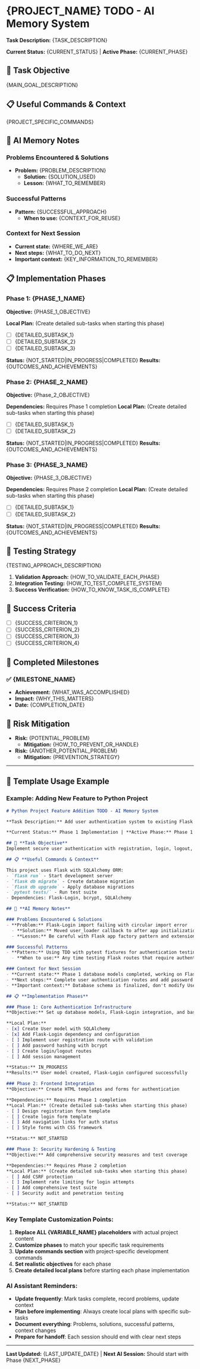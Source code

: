 # {PROJECT_NAME} TODO - AI Memory System

<!-- AI ASSISTANT INSTRUCTIONS:
This TODO.md serves as your persistent memory for long-term tasks. You should:
1. WIPE this file when user requests new multi-phase task and recreate from template
2. UPDATE this file continuously while working - add progress, problems, solutions
3. CREATE local detailed plans at start of each phase before implementation
4. RECORD any problems that trip you up to avoid repeating them
5. USE this file to resume work in new sessions - all context should be here
-->

**Task Description:** {TASK_DESCRIPTION}

**Current Status:** {CURRENT_STATUS} | **Active Phase:** {CURRENT_PHASE}

## 🎯 **Task Objective**
{MAIN_GOAL_DESCRIPTION}

## 📋 **Useful Commands & Context**

<!-- AI: Update this section with project-specific commands and important context -->
{PROJECT_SPECIFIC_COMMANDS}

## 🧠 **AI Memory Notes**

### Problems Encountered & Solutions
<!-- AI: Record significant issues here to avoid repeating them -->
- **Problem:** {PROBLEM_DESCRIPTION}
  - **Solution:** {SOLUTION_USED}
  - **Lesson:** {WHAT_TO_REMEMBER}

### Successful Patterns
<!-- AI: Document what works well for this project -->
- **Pattern:** {SUCCESSFUL_APPROACH}
  - **When to use:** {CONTEXT_FOR_REUSE}

### Context for Next Session
<!-- AI: Update before ending session - what does the next AI need to know? -->
- **Current state:** {WHERE_WE_ARE}
- **Next steps:** {WHAT_TO_DO_NEXT}
- **Important context:** {KEY_INFORMATION_TO_REMEMBER}

## 📋 **Implementation Phases**

### Phase 1: {PHASE_1_NAME}
**Objective:** {PHASE_1_OBJECTIVE}

<!-- AI: Create local plan here before starting implementation -->
**Local Plan:** (Create detailed sub-tasks when starting this phase)
- [ ] {DETAILED_SUBTASK_1}
- [ ] {DETAILED_SUBTASK_2}
- [ ] {DETAILED_SUBTASK_3}

**Status:** {NOT_STARTED|IN_PROGRESS|COMPLETED}
**Results:** {OUTCOMES_AND_ACHIEVEMENTS}

### Phase 2: {PHASE_2_NAME}
**Objective:** {Phase_2_OBJECTIVE}

**Dependencies:** Requires Phase 1 completion
**Local Plan:** (Create detailed sub-tasks when starting this phase)
- [ ] {DETAILED_SUBTASK_1}
- [ ] {DETAILED_SUBTASK_2}

**Status:** {NOT_STARTED|IN_PROGRESS|COMPLETED}
**Results:** {OUTCOMES_AND_ACHIEVEMENTS}

### Phase 3: {PHASE_3_NAME}
**Objective:** {PHASE_3_OBJECTIVE}

**Dependencies:** Requires Phase 2 completion
**Local Plan:** (Create detailed sub-tasks when starting this phase)
- [ ] {DETAILED_SUBTASK_1}
- [ ] {DETAILED_SUBTASK_2}

**Status:** {NOT_STARTED|IN_PROGRESS|COMPLETED}
**Results:** {OUTCOMES_AND_ACHIEVEMENTS}

<!-- AI: Add more phases as needed for your specific task -->

## 🧪 **Testing Strategy**
<!-- AI: Update with task-specific testing approach -->
{TESTING_APPROACH_DESCRIPTION}

1. **Validation Approach:** {HOW_TO_VALIDATE_EACH_PHASE}
2. **Integration Testing:** {HOW_TO_TEST_COMPLETE_SYSTEM}
3. **Success Verification:** {HOW_TO_KNOW_TASK_IS_COMPLETE}

## 📝 **Success Criteria**
<!-- AI: Define clear completion criteria -->
- [ ] {SUCCESS_CRITERION_1}
- [ ] {SUCCESS_CRITERION_2}
- [ ] {SUCCESS_CRITERION_3}
- [ ] {SUCCESS_CRITERION_4}

## 🎉 **Completed Milestones**
<!-- AI: Record major achievements here -->

### ✅ **{MILESTONE_NAME}**
- **Achievement:** {WHAT_WAS_ACCOMPLISHED}
- **Impact:** {WHY_THIS_MATTERS}
- **Date:** {COMPLETION_DATE}

## 🚨 **Risk Mitigation**
<!-- AI: Update with risks discovered during implementation -->
- **Risk:** {POTENTIAL_PROBLEM}
  - **Mitigation:** {HOW_TO_PREVENT_OR_HANDLE}
- **Risk:** {ANOTHER_POTENTIAL_PROBLEM}
  - **Mitigation:** {PREVENTION_STRATEGY}

---

## 📖 **Template Usage Example**

<!-- This section shows AI assistants how to properly use this template -->

### Example: Adding New Feature to Python Project

```markdown
# Python Project Feature Addition TODO - AI Memory System

**Task Description:** Add user authentication system to existing Flask web application

**Current Status:** Phase 1 Implementation | **Active Phase:** Phase 1

## 🎯 **Task Objective**
Implement secure user authentication with registration, login, logout, and session management using Flask-Login and bcrypt for password hashing.

## 📋 **Useful Commands & Context**

This project uses Flask with SQLAlchemy ORM:
- `flask run` - Start development server
- `flask db migrate` - Create database migration
- `flask db upgrade` - Apply database migrations
- `pytest tests/` - Run test suite
- Dependencies: Flask-Login, bcrypt, SQLAlchemy

## 🧠 **AI Memory Notes**

### Problems Encountered & Solutions
- **Problem:** Flask-Login import failing with circular import error
  - **Solution:** Moved user_loader callback to after app initialization in __init__.py
  - **Lesson:** Be careful with Flask app factory pattern and extension initialization order

### Successful Patterns
- **Pattern:** Using TDD with pytest fixtures for authentication testing
  - **When to use:** Any time testing Flask routes that require authentication

### Context for Next Session
- **Current state:** Phase 1 database models completed, working on Flask-Login integration
- **Next steps:** Complete user authentication routes and add password hashing
- **Important context:** Database schema is finalized, don't modify User table structure

## 📋 **Implementation Phases**

### Phase 1: Core Authentication Infrastructure
**Objective:** Set up database models, Flask-Login integration, and basic auth routes

**Local Plan:**
- [x] Create User model with SQLAlchemy
- [x] Add Flask-Login dependency and configuration
- [ ] Implement user registration route with validation
- [ ] Add password hashing with bcrypt
- [ ] Create login/logout routes
- [ ] Add session management

**Status:** IN_PROGRESS
**Results:** User model created, Flask-Login configured successfully

### Phase 2: Frontend Integration
**Objective:** Create HTML templates and forms for authentication

**Dependencies:** Requires Phase 1 completion
**Local Plan:** (Create detailed sub-tasks when starting this phase)
- [ ] Design registration form template
- [ ] Create login form template
- [ ] Add navigation links for auth status
- [ ] Style forms with CSS framework

**Status:** NOT_STARTED

### Phase 3: Security Hardening & Testing
**Objective:** Add comprehensive security measures and test coverage

**Dependencies:** Requires Phase 2 completion
**Local Plan:** (Create detailed sub-tasks when starting this phase)
- [ ] Add CSRF protection
- [ ] Implement rate limiting for login attempts
- [ ] Add comprehensive test suite
- [ ] Security audit and penetration testing

**Status:** NOT_STARTED
```

### Key Template Customization Points:

1. **Replace ALL {VARIABLE_NAME} placeholders** with actual project content
2. **Customize phases** to match your specific task requirements  
3. **Update commands section** with project-specific development commands
4. **Set realistic objectives** for each phase
5. **Create detailed local plans** before starting each phase implementation

### AI Assistant Reminders:

- **Update frequently**: Mark tasks complete, record problems, update context
- **Plan before implementing**: Always create local plans with specific sub-tasks
- **Document everything**: Problems, solutions, successful patterns, context changes
- **Prepare for handoff**: Each session should end with clear next steps

---

<!-- AI REMINDER: This TODO should be a living document. Update it frequently with:
- Progress on current phase
- New problems discovered and how you solved them
- Changes to approach or strategy
- Context needed for next session
- Any insights or learnings that would help future work
-->

**Last Updated:** {LAST_UPDATE_DATE} | **Next AI Session:** Should start with Phase {NEXT_PHASE} 